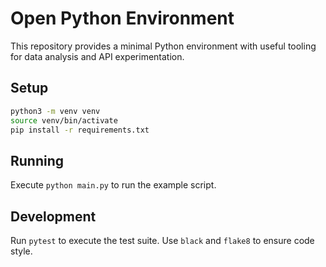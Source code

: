 # Open Python Environment

This repository provides a minimal Python environment with useful tooling for data analysis and API experimentation.

## Setup

```bash
python3 -m venv venv
source venv/bin/activate
pip install -r requirements.txt
```

## Running

Execute `python main.py` to run the example script.

## Development

Run `pytest` to execute the test suite. Use `black` and `flake8` to ensure code style.
